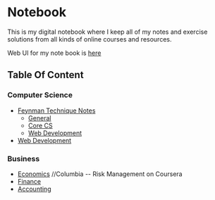 # Notebook

This is my digital notebook where I keep all of my notes and exercise solutions from all kinds of online courses and resources.

Web UI for my note book is [here](https://notebook-client.herokuapp.com/)

## Table Of Content

### Computer Science
- [Feynman Technique Notes](/feynman-notes)
  - [General](/general-notes)
  - [Core CS](/feynman-notes/core-cs)
  - [Web Development](/feynman-notes/web-dev)
- [Web Development](/web-development)

 ### Business
 - [Economics](/economics)
  //Columbia -- Risk Management on Coursera
 - [Finance](/finance)
 - [Accounting](/accounting)
